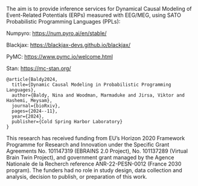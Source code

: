The aim is to provide inference services for Dynamical Causal Modeling of Event-Related Potentials (ERPs) measured with EEG/MEG, using SATO Probabilistic Programming Languages (PPLs):


Numpyro: https://num.pyro.ai/en/stable/


Blackjax: https://blackjax-devs.github.io/blackjax/


PyMC: https://www.pymc.io/welcome.html


Stan: https://mc-stan.org/


```
@article{Baldy2024,
  title={Dynamic Causal Modeling in Probabilistic Programming Languages},
  author={Baldy, Nina and Woodman, Marmaduke and Jirsa, Viktor and Hashemi, Meysam},
  journal={bioRxiv},
  pages={2024--11},
  year={2024},
  publisher={Cold Spring Harbor Laboratory}
}
```


This research has received funding from EU’s Horizon 2020 Framework Programme for Research and Innovation under the Specific Grant Agreements No. 101147319 (EBRAINS 2.0 Project), No. 101137289 (Virtual Brain Twin Project), and government grant managed by the Agence Nationale de la Recherch reference ANR-22-PESN-0012 (France 2030 program).
The funders had no role in study design, data collection and analysis, decision to publish, or preparation of this work.
